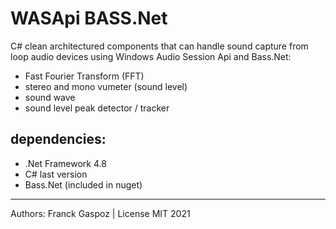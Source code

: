 # WASApi BASS.Net

C# clean architectured components that can handle sound capture from loop audio devices using Windows Audio Session Api and Bass.Net:

- Fast Fourier Transform (FFT)
- stereo and mono vumeter (sound level)
- sound wave
- sound level peak detector / tracker

## dependencies:

- .Net Framework 4.8
- C# last version
- Bass.Net (included in nuget)

<hr>

Authors: Franck Gaspoz | License MIT 2021

